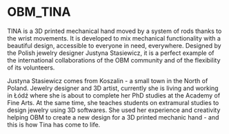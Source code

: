 # OBM_TINA
TINA is a 3D printed mechanical hand moved by a system of rods thanks to the wrist movements. It is developed to mix mechanical functionality with a beautiful design, accessible to everyone in need, everywhere. Designed by the Polish jewelry designer Justyna Stasiewicz, it is a perfect example of the international collaborations of the OBM community and of the flexibility of its volunteers.

Justyna Stasiewicz comes from Koszalin - a small town in the North of Poland. Jewelry designer and 3D artist, currently she is living and working in Łódź where she is about to complete her PhD studies at the Academy of Fine Arts. At the same time, she teaches students on extramural studies to design jewelry using 3D softwares. She used her experience and creativity helping OBM to create a new design for a 3D printed mechanic hand - and this is how Tina has come to life.

